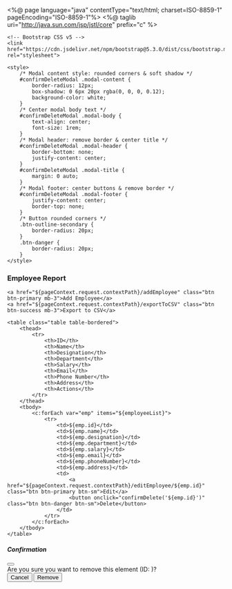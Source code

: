 <%@ page language="java" contentType="text/html; charset=ISO-8859-1" pageEncoding="ISO-8859-1"%>
<%@ taglib uri="http://java.sun.com/jsp/jstl/core" prefix="c" %>
<!DOCTYPE html>
<html>
<head>
    <meta charset="ISO-8859-1">
    <title>Employee Report</title>

    <!-- Bootstrap CSS v5 -->
    <link href="https://cdn.jsdelivr.net/npm/bootstrap@5.3.0/dist/css/bootstrap.min.css" rel="stylesheet">

    <style>
        /* Modal content style: rounded corners & soft shadow */
        #confirmDeleteModal .modal-content {
            border-radius: 12px;
            box-shadow: 0 6px 20px rgba(0, 0, 0, 0.12);
            background-color: white;
        }
        /* Center modal body text */
        #confirmDeleteModal .modal-body {
            text-align: center;
            font-size: 1rem;
        }
        /* Modal header: remove border & center title */
        #confirmDeleteModal .modal-header {
            border-bottom: none;
            justify-content: center;
        }
        #confirmDeleteModal .modal-title {
            margin: 0 auto;
        }
        /* Modal footer: center buttons & remove border */
        #confirmDeleteModal .modal-footer {
            justify-content: center;
            border-top: none;
        }
        /* Button rounded corners */
        .btn-outline-secondary {
            border-radius: 20px;
        }
        .btn-danger {
            border-radius: 20px;
        }
    </style>
</head>
<body>

<div class="container mt-4">
    <h3>Employee Report</h3>

    <a href="${pageContext.request.contextPath}/addEmployee" class="btn btn-primary mb-3">Add Employee</a>
    <a href="${pageContext.request.contextPath}/exportToCSV" class="btn btn-success mb-3">Export to CSV</a>

    <table class="table table-bordered">
        <thead>
            <tr>
                <th>ID</th>
                <th>Name</th>
                <th>Designation</th>
                <th>Department</th>
                <th>Salary</th>
                <th>Email</th>
                <th>Phone Number</th>
                <th>Address</th>
                <th>Actions</th>
            </tr>
        </thead>
        <tbody>
            <c:forEach var="emp" items="${employeeList}">
                <tr>
                    <td>${emp.id}</td>
                    <td>${emp.name}</td>
                    <td>${emp.designation}</td>
                    <td>${emp.department}</td>
                    <td>${emp.salary}</td>
                    <td>${emp.email}</td>
                    <td>${emp.phoneNumber}</td>
                    <td>${emp.address}</td>
                    <td>
                        <a href="${pageContext.request.contextPath}/editEmployee/${emp.id}" class="btn btn-primary btn-sm">Edit</a>
                        <button onclick="confirmDelete('${emp.id}')" class="btn btn-danger btn-sm">Delete</button>
                    </td>
                </tr>
            </c:forEach>
        </tbody>
    </table>
</div>

<!-- Confirmation Modal -->
<div class="modal fade" id="confirmDeleteModal" tabindex="-1" aria-labelledby="confirmModalLabel" aria-hidden="true" data-bs-backdrop="false">
    <div class="modal-dialog modal-dialog-centered">
        <div class="modal-content shadow">
            <div class="modal-header">
                <h5 class="modal-title" id="confirmModalLabel">Confirmation</h5>
                <button type="button" class="btn-close" data-bs-dismiss="modal" aria-label="Close"></button>
            </div>
            <div class="modal-body">
                Are you sure you want to remove this element (ID: <span id="deleteEmployeeId" class="text-danger fw-bold"></span>)?
            </div>
            <div class="modal-footer">
                <button type="button" class="btn btn-outline-secondary" data-bs-dismiss="modal">Cancel</button>
                <button type="button" class="btn btn-danger" onclick="deleteEmployee()">Remove</button>
            </div>
        </div>
    </div>
</div>

<!-- Bootstrap JS Bundle -->
<script src="https://cdn.jsdelivr.net/npm/bootstrap@5.3.0/dist/js/bootstrap.bundle.min.js"></script>

<script>
    let selectedEmpId = null;

    function confirmDelete(id) {
        selectedEmpId = id;
        document.getElementById("deleteEmployeeId").innerText = id;

        // Show modal with no backdrop (no dark overlay)
        const modalElement = document.getElementById('confirmDeleteModal');
        const modal = new bootstrap.Modal(modalElement, {
            backdrop: false,
            keyboard: true
        });
        modal.show();
    }

    function deleteEmployee() {
        if (selectedEmpId) {
            window.location.href = '${pageContext.request.contextPath}/deleteEmployee/' + selectedEmpId;
        }
    }
</script>

</body>
</html>
